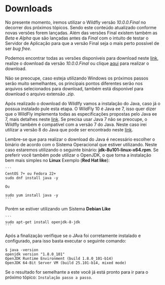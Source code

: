 # Downloads

  No presente momento, iremos utilizar o Wildfly versão *10.0.0.Final* no decorrer dos próximos tópicos. Sendo este conteúdo atualizado conforme novas versões forem lançadas.
  Além das versões Final existem também as *Beta* e *Alpha* que são lançadas antes da *Final* com o intuito de testar o Servidor de Aplicação para que a versão Final seja o mais perto possível de ser *bug free*.
  
  Podemos encontrar todas as versões disponíveis para download neste [link](http://wildfly.org/downloads/), realize o download da versão *10.0.0.Final* ou clique [aqui]( http://download.jboss.org/wildfly/10.0.0.Final/wildfly-10.0.0.Final.tar.gz) para realizar o download.
  
  Não se preocupe, caso esteja utilizando Windows os próximos passos serão muito semelhantes, os principais pontos diferentes serão nos arquivos selecionados para download, também está disponível para download o arquivo extensão *.zip*.
  
  Após realizado o download do Wildlfy vamos a instalação do Java, caso já o possua instalado pule esta etapa. O WildFly 10 é Java ee 7, isso quer dizer que o WildFly implementa todas as especificações propostas pelo Java ee 7, mais detalhes neste [link](https://docs.oracle.com/javaee/7/api/toc.htm).
  Se precisa usar Java 7 não se preocupe, o Wildfly também é compatível com a versão 7 do Java.
Neste caso irei utilizar a versão 8 do Java que pode ser encontrado neste [link](http://www.oracle.com/technetwork/java/javase/downloads/jdk8-downloads-2133151.html).

  Lembre-se que para realizar o download do Java é necessário escolher o binário de acordo com o Sistema Operacional que estiver utilizando. Neste caso estaremos utilizando o seguinte binário: **jdk-8u101-linux-x64.rpm**.
  Se preferir você também pode utilizar o OpenJDK, o que torna a instalação bem mais simples no **Linux**
  Exemplo (**Red Hat like**):
  
    ```
    CentOS 7+ ou Fedora 22+
    sudo dnf install java -y
    
    Ou
    
    sudo yum install java -y
    ```

  Porém se estiver utilizando um Sistema **Debian Like**
    
    ```
    sudo apt-get install openjdk-8-jdk
    ```
  
Após a finalização verifique se o JAva foi corretamente instalado e configurado, para isso basta executar o seguinte comando:


```
$ java -version
openjdk version "1.8.0_101"
OpenJDK Runtime Environment (build 1.8.0_101-b14)
OpenJDK 64-Bit Server VM (build 25.101-b14, mixed mode)

```

Se o resultado for semelhante a este você já está pronto para ir para o próximo tópico: `Instalação passo a passo`.